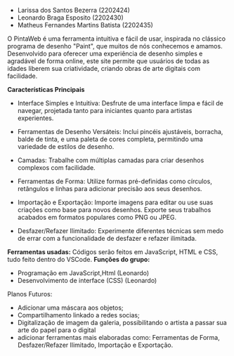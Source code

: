 - Larissa dos Santos Bezerra (2202424)
- Leonardo Braga Esposito (2202430)
- Matheus Fernandes Martins Batista (2202435)

O PintaWeb é uma ferramenta intuitiva e fácil de usar, inspirada no clássico programa de desenho "Paint", que muitos de nós conhecemos e amamos. Desenvolvido para oferecer uma experiência de desenho simples e agradável de forma online, este site permite que usuários de todas as idades liberem sua criatividade, criando obras de arte digitais com facilidade.

**Características Principais**
- Interface Simples e Intuitiva: Desfrute de uma interface limpa e fácil de navegar, projetada tanto para iniciantes quanto para artistas experientes.

- Ferramentas de Desenho Versáteis: Inclui pincéis ajustáveis, borracha, balde de tinta, e uma paleta de cores completa, permitindo uma variedade de estilos de desenho.

- Camadas: Trabalhe com múltiplas camadas para criar desenhos complexos com facilidade.

- Ferramentas de Forma: Utilize formas pré-definidas como círculos, retângulos e linhas para adicionar precisão aos seus desenhos.

- Importação e Exportação: Importe imagens para editar ou use suas criações como base para novos desenhos. Exporte seus trabalhos acabados em formatos populares como PNG ou JPEG.

- Desfazer/Refazer Ilimitado: Experimente diferentes técnicas sem medo de errar com a funcionalidade de desfazer e refazer ilimitada.


**Ferramentas usadas:**
Códigos serão feitos em JavaScript, HTML e CSS, tudo feito dentro do VSCode.
**Funções do grupo:**
- Programação em JavaScript,Html (Leonardo)
- Desenvolvimento de interface (CSS) (Leonardo)

Planos Futuros:
- Adicionar uma máscara aos objetos;
- Compartilhamento linkado a redes socias;
- Digitalização de imagem da galeria, possibilitando o artista a passar sua arte do papel para o digital
- adicionar ferramentas mais elaboradas como: Ferramentas de Forma, Desfazer/Refazer Ilimitado, Importação e Exportação.
